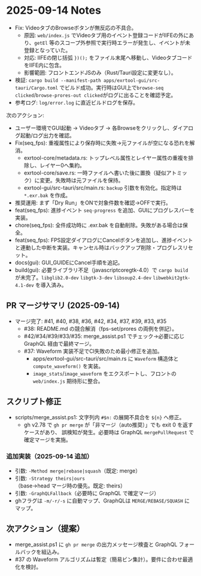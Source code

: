 # 2025-09-14 Notes

- Fix: VideoタブのBrowseボタンが無反応の不具合。
  - 原因: `web/index.js` でVideoタブ用のイベント登録コードがIIFEの外にあり、`getEl` 等のスコープ外参照で実行時エラーが発生し、イベントが未登録となっていた。
  - 対応: IIFEの閉じ括弧 `})();` をファイル末尾へ移動し、VideoタブコードをIIFE内に包含。
  - 影響範囲: フロントエンドJSのみ（Rust/Tauri設定に変更なし）。
- 検証: `cargo build --manifest-path apps/exrtool-gui/src-tauri/Cargo.toml` でビルド成功。実行時はGUI上で`browse-seq clicked`/`browse-prores-out clicked`がログに出ることを確認予定。
- 参考ログ: `log/error.log` に直近ビルドログを保存。

次のアクション:
- ユーザー環境でGUI起動 → Videoタブ → 各Browseをクリックし、ダイアログ起動/ログ出力を確認。
- Fix(seq_fps): 重複属性により保存時に失敗→元ファイルが空になる恐れを解消。
  - exrtool-core/metadata.rs: トップレベル属性とレイヤー属性の重複を排除し、レイヤー0へ集約。
  - exrtool-core/save.rs: 一時ファイルへ書いた後に置換（疑似アトミック）に変更。失敗時は元ファイルを保持。
  - exrtool-gui/src-tauri/src/main.rs: `backup` 引数を有効化。指定時は `*.exr.bak` を作成。
- 推奨運用: まず「Dry Run」をONで対象件数を確認→OFFで実行。
- feat(seq_fps): 進捗イベント `seq-progress` を追加、GUIにプログレスバーを実装。
- chore(seq_fps): 全件成功時に .exr.bak を自動削除。失敗がある場合は保全。
- feat(seq_fps): FPS設定ダイアログにCancelボタンを追加し、進捗イベントと連動した中断を実装。キャンセル時はバックアップ削除・プログレスリセット。
- docs(gui): GUI_GUIDEにCancel手順を追記。
- build(gui): 必要ライブラリ不足（javascriptcoregtk-4.0）で `cargo build` が未完了。`libglib2.0-dev` `libgtk-3-dev` `libsoup2.4-dev` `libwebkit2gtk-4.1-dev` を導入済み。
## PR マージサマリ (2025-09-14)

- マージ完了: #41, #40, #38, #36, #42, #34, #37, #39, #33, #35
  - #38: README.md の競合解消（fps-set/prores の両例を併記）。
  - #42/#34/#39/#33/#35: merge_assist.ps1 でチェック→必要に応じ GraphQL 経由で最終マージ。
  - #37: Waveform 実装不足でCI失敗のため最小修正を追加。
    - apps/exrtool-gui/src-tauri/src/main.rs に `Waveform` 構造体と `compute_waveform()` を実装。
    - `image_stats`/`image_waveform` をエクスポートし、フロントの `web/index.js` 期待形に整合。

## スクリプト修正

- scripts/merge_assist.ps1: 文字列内 `#$n:` の展開不具合を `${n}` へ修正。
  - gh v2.78 で `gh pr merge` が「非マージ（auto推奨）」でも exit 0 を返すケースがあり、
    誤検知が発生。必要時は GraphQL `mergePullRequest` で確定マージを実施。

### 追加実装（2025-09-14 追加）
- 引数: `-Method merge|rebase|squash`（既定: merge）
- 引数: `-Strategy theirs|ours`（base→head マージ時の優先。既定: theirs）
- 引数: `-GraphQLFallback`（必要時に GraphQL で確定マージ）
- ghフラグは `-m/-r/-s` に自動マップ、GraphQLは `MERGE/REBASE/SQUASH` にマップ。

## 次アクション（提案）

- merge_assist.ps1 に `gh pr merge` の出力メッセージ検査と GraphQL フォールバックを組込み。
- #37 の Waveform アルゴリズムは暫定（簡易ビン集計）。要件に合わせ最適化を検討。
